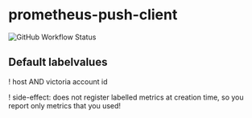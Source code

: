 # prometheus-push-client

![GitHub Workflow Status](https://img.shields.io/github/workflow/status/gistart/prometheus-push-client/test-all)

## Default labelvalues

! host AND victoria account id

! side-effect: does not register labelled metrics at creation time, so you report only metrics that you used!